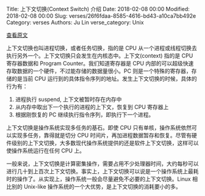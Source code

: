 Title: 上下文切换(Context Switch) 介绍
Date: 2018-02-08 00:00
Modified: 2018-02-08 00:00
Slug: verses/26f6fdaa-8585-4616-bd43-a10ca7bb492e
Category: verses
Authors: Ju Lin
verse_category: Unix

[查看原文](http://www.linfo.org/context_switch.html)

上下文切换也叫进程切换，或者任务切换，指的是 CPU 从一个进程或线程切换去执行另外一个。上下文切换只会发生在内核态中。上下文(context) 指的是 CPU 寄存器数据和 Program Counter。我们知道寄存器是 CPU 内部的可以超级快速存取数据的一个硬件，不过能存储的数据量很小。PC 则是一个特殊的寄存器，存储的是当前 CPU 运行到的具体指令序列的地址。发生上下文切换的时候，具体的行为有：

1. 进程执行 suspend, 上下文被暂时存在内存中
2. 从内存中取出下一个执行的进程的上下文，恢复到 CPU 寄存器上
3. 根据刚恢复的 PC 继续执行指令序列，即执行下一个进程。

上下文切换是操作系统实现多任务的基石。即使 CPU 只有单核，操作系统依然可以实现多任务，靠得就是切分 CPU 时间片，再加进程数据暂存和恢复。尽管有硬件级别的上下文切换，大多数现代操作系统提供的还是软件上下文切换，这样可以使操作系统运行在任何 CPU 上。

一般来说，上下文切换是计算密集操作，需要占用不少处理器时间，大约每秒可以进行几十到上百次上下文切换。事实上，上下文切换可以说是一个操作系统上最耗时的操作了。从实现上，操作系统一般会尽量避免不必要的上下文切换。Linux 相比别的 Unix-like 操作系统的一个大优势，是上下文切换的消耗要小的多。

